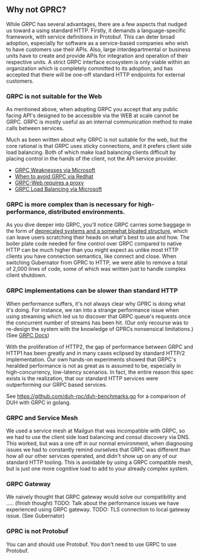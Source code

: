 ## Why not GPRC?
While GRPC has several advantages, there are a few aspects that nudged us toward a using standard HTTP. Firstly, it
demands a language-specific framework, with service definitions in Protobuf. This can deter broad adoption, especially
for software as a service-based companies who wish to have customers use their APIs. Also, large interdepartmental
or business units have to create and provide APIs for integration and operation of their respective units. A strict
GRPC interface ecosystem is only viable within an organization which is completely committed to its adoption, and
has accepted that there will be one-off standard HTTP endpoints for external customers.

### GRPC is not suitable for the Web
As mentioned above, when adopting GRPC you accept that any public facing API's designed to be accessible via the WEB
at scale cannot be GRPC. GRPC is mostly useful as an internal communication method to make calls between services.

Much as been written about why GRPC is not suitable for the web, but the core rational is that GRPC uses sticky
connections, and it prefers client side load balancing. Both of which make load balancing clients difficult by
placing control in the hands of the client, not the API service provider.

* [GRPC Weaknesses via Microsoft](https://learn.microsoft.com/en-us/aspnet/core/grpc/comparison?view=aspnetcore-8.0#grpc-weaknesses)
* [When to avoid GRPC via Redhat](https://www.redhat.com/architect/when-to-avoid-grpc)
* [GRPC-Web requires a proxy](https://blog.envoyproxy.io/envoy-and-grpc-web-a-fresh-new-alternative-to-rest-6504ce7eb880)
* [GRPC Load Balancing via Microsoft](https://learn.microsoft.com/en-us/aspnet/core/grpc/performance?view=aspnetcore-8.0#load-balancing)

### GRPC is more complex than is necessary for high-performance, distributed environments.
As you dive deeper into GRPC, you'll notice GRPC carries some baggage in the form of
[deprecated systems and a somewhat bloated structure](https://www.storj.io/blog/introducing-drpc-our-replacement-for-grpc),
which can leave users scratching their heads on what's best to use and how. The boiler plate code needed for fine
control over GRPC compared to native HTTP can be much higher than you might expect as unlike most HTTP clients you
have connection semantics, like connect and close. When switching Gubernator from GPRC to HTTP, we were able to 
remove a total of 2,000 lines of code, some of which was written just to handle complex client shutdown.

### GRPC implementations can be slower than standard HTTP
When performance suffers, it's not always clear why GPRC is doing what it's doing. For instance, we ran into a strange
performance issue when using streaming which led us to discover that GRPC queue's requests once the concurrent number 
of streams has been hit. (Our only recourse was to re-design the system with the knowledge of GPRCs nonsensical limitations.)
(See [GRPC Docs](https://grpc.io/docs/guides/performance/))

With the proliferation of HTTP2, the gap of performance between GRPC and HTTP1 has been greatly and in many cases
eclipsed by standard HTTP/2 implementation. Our own hands-on experiments showed that GRPC's heralded performance is
not as great as is assumed to be, especially in high-concurrency, low-latency scenarios. In fact, the entire reason this
spec exists is the realization, that our standard HTTP services were outperforming our GRPC based services.

See https://github.com/duh-rpc/duh-benchmarks.go for a comparison of DUH with GRPC in golang.

### GRPC and Service Mesh
We used a service mesh at Mailgun that was incompatible with GRPC, so we had to use the client side load balancing and
consul discovery via DNS. This worked, but was a one off in our normal environment, when diagnosing issues we had to 
constantly remind ourselves that GRPC was different than how all our other services operated, and didn't show up on 
any of our standard HTTP tooling. This is avoidable by using a GRPC compatible mesh, but is just one more cognitive
load to add to your already complex system.

### GRPC Gateway
We naively thought that GRPC gateway would solve our compatibility and ..... (finish thought)
TODO: Talk about the performance issues we have experienced using GRPC gateway.
TODO: TLS connection to local gateway issue. (See Gubernator)

### GPRC is not Protobuf
You can and should use Protobuf. You don't need to use GRPC to use Protobuf.
